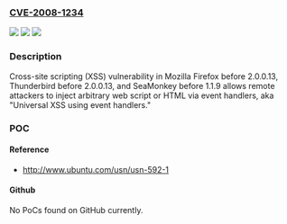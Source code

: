 ### [CVE-2008-1234](https://cve.mitre.org/cgi-bin/cvename.cgi?name=CVE-2008-1234)
![](https://img.shields.io/static/v1?label=Product&message=n%2Fa&color=blue)
![](https://img.shields.io/static/v1?label=Version&message=n%2Fa&color=blue)
![](https://img.shields.io/static/v1?label=Vulnerability&message=n%2Fa&color=brighgreen)

### Description

Cross-site scripting (XSS) vulnerability in Mozilla Firefox before 2.0.0.13, Thunderbird before 2.0.0.13, and SeaMonkey before 1.1.9 allows remote attackers to inject arbitrary web script or HTML via event handlers, aka "Universal XSS using event handlers."

### POC

#### Reference
- http://www.ubuntu.com/usn/usn-592-1

#### Github
No PoCs found on GitHub currently.

